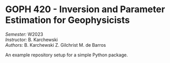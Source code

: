 # GOPH 420 - Inversion and Parameter Estimation for Geophysicists

*Semester:* W2023  
*Instructor:* B. Karchewski  
*Authors:*  B. Karchewski
            Z. Gilchrist
            M. de Barros

An example repository setup for a simple Python package.
